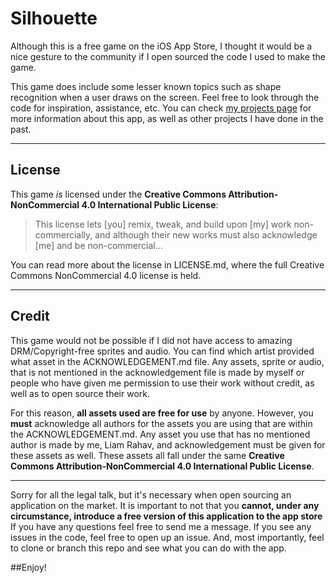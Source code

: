 Silhouette
==========

Although this is a free game on the iOS App Store, I thought it would be a nice gesture to the community if I open sourced the code I used to make the game.

This game does include some lesser known topics such as shape recognition when a user draws on the screen. Feel free to look through the code for inspiration, assistance, etc. You can check [my projects page](http://liamrahav.me/projects) for more information about this app, as well as other projects I have done in the past.

--------------------------------------

License
-------

This game _is_ licensed under the **Creative Commons Attribution-NonCommercial 4.0 International Public License**:

> This license lets [you] remix, tweak, and build upon [my] work non-commercially, and although their new works must also acknowledge [me] and be non-commercial...

You can read more about the license in LICENSE.md, where the full Creative Commons NonCommercial 4.0 license is held.

------------------------------------------------

Credit
------

This game would not be possible if I did not have access to amazing DRM/Copyright-free sprites and audio. You can find which artist provided what asset in the ACKNOWLEDGEMENT.md file. Any assets, sprite or audio, that is not mentioned in the acknowledgement file is made by myself or people who have given me permission to use their work without credit, as well as to open source their work. 

For this reason, **all assets used are free for use** by anyone. However, you **must** acknowledge all authors for the assets you are using that are within the ACKNOWLEDGEMENT.md. Any asset you use that has no mentioned author is made by me, Liam Rahav, and acknowledgement must be given for these assets as well. These assets all fall under the same **Creative Commons Attribution-NonCommercial 4.0 International Public License**.

-------------------------

Sorry for all the legal talk, but it's necessary when open sourcing an application on the market. It is important to not that you **cannot, under any circumstance, introduce a free version of this application to the app store** If you have any questions feel free to send me a message. If you see any issues in the code, feel free to open up an issue. And, most importantly, feel to clone or branch this repo and see what you can do with the app. 

##Enjoy!


  